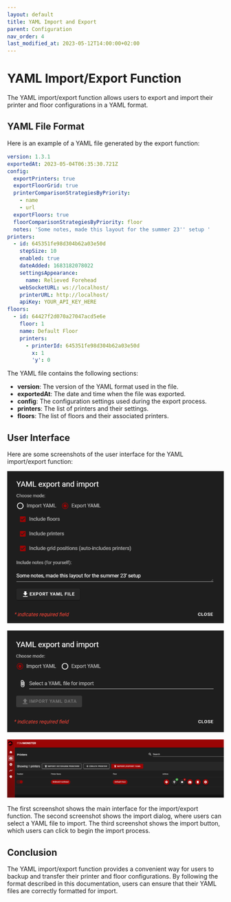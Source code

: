 ```yaml
---
layout: default
title: YAML Import and Export
parent: Configuration
nav_order: 4
last_modified_at: 2023-05-12T14:00:00+02:00
---
```


# YAML Import/Export Function

The YAML import/export function allows users to export and import their printer and floor configurations in a YAML format. 

## YAML File Format

Here is an example of a YAML file generated by the export function:

```yaml
version: 1.3.1
exportedAt: 2023-05-04T06:35:30.721Z
config:
  exportPrinters: true
  exportFloorGrid: true
  printerComparisonStrategiesByPriority:
    - name
    - url
  exportFloors: true
  floorComparisonStrategiesByPriority: floor
  notes: 'Some notes, made this layout for the summer 23'' setup '
printers:
  - id: 645351fe98d304b62a03e50d
    stepSize: 10
    enabled: true
    dateAdded: 1683182078022
    settingsAppearance:
      name: Relieved Forehead
    webSocketURL: ws://localhost/
    printerURL: http://localhost/
    apiKey: YOUR_API_KEY_HERE
floors:
  - id: 64427f2d070a27047acd5e6e
    floor: 1
    name: Default Floor
    printers:
      - printerId: 645351fe98d304b62a03e50d
        x: 1
        'y': 0
```

The YAML file contains the following sections:

- **version**: The version of the YAML format used in the file.
- **exportedAt**: The date and time when the file was exported.
- **config**: The configuration settings used during the export process.
- **printers**: The list of printers and their settings.
- **floors**: The list of floors and their associated printers.

## User Interface

Here are some screenshots of the user interface for the YAML import/export function:

![UI screenshot 1](../images/export-ui.png)

![UI screenshot 2](../images/import-ui.png)

![UI screenshot 3](../images/button-function.png)

The first screenshot shows the main interface for the import/export function. The second screenshot shows the import dialog, where users can select a YAML file to import. The third screenshot shows the import button, which users can click to begin the import process.

## Conclusion

The YAML import/export function provides a convenient way for users to backup and transfer their printer and floor configurations. By following the format described in this documentation, users can ensure that their YAML files are correctly formatted for import.
